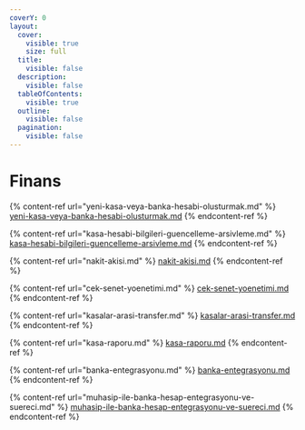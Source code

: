 ```yaml
---
coverY: 0
layout:
  cover:
    visible: true
    size: full
  title:
    visible: false
  description:
    visible: false
  tableOfContents:
    visible: true
  outline:
    visible: false
  pagination:
    visible: false
---
```


# Finans



{% content-ref url="yeni-kasa-veya-banka-hesabi-olusturmak.md" %}
[yeni-kasa-veya-banka-hesabi-olusturmak.md](yeni-kasa-veya-banka-hesabi-olusturmak.md)
{% endcontent-ref %}

{% content-ref url="kasa-hesabi-bilgileri-guencelleme-arsivleme.md" %}
[kasa-hesabi-bilgileri-guencelleme-arsivleme.md](kasa-hesabi-bilgileri-guencelleme-arsivleme.md)
{% endcontent-ref %}

{% content-ref url="nakit-akisi.md" %}
[nakit-akisi.md](nakit-akisi.md)
{% endcontent-ref %}

{% content-ref url="cek-senet-yoenetimi.md" %}
[cek-senet-yoenetimi.md](cek-senet-yoenetimi.md)
{% endcontent-ref %}

{% content-ref url="kasalar-arasi-transfer.md" %}
[kasalar-arasi-transfer.md](kasalar-arasi-transfer.md)
{% endcontent-ref %}

{% content-ref url="kasa-raporu.md" %}
[kasa-raporu.md](kasa-raporu.md)
{% endcontent-ref %}

{% content-ref url="banka-entegrasyonu.md" %}
[banka-entegrasyonu.md](banka-entegrasyonu.md)
{% endcontent-ref %}

{% content-ref url="muhasip-ile-banka-hesap-entegrasyonu-ve-suereci.md" %}
[muhasip-ile-banka-hesap-entegrasyonu-ve-suereci.md](muhasip-ile-banka-hesap-entegrasyonu-ve-suereci.md)
{% endcontent-ref %}

